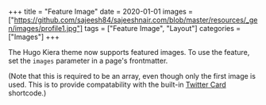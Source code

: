 +++
title = "Feature Image"
date = 2020-01-01
images = ["https://github.com/sajeesh84/sajeeshnair.com/blob/master/resources/_gen/images/profile1.jpg"]
tags = ["Feature Image", "Layout"]
categories = ["Images"]
+++

The Hugo Kiera theme now supports featured images. To use the feature, set the `images` parameter in a page's frontmatter.

(Note that this is required to be an array, even though only the first image is used. This is to provide compatability with the built-in [Twitter Card](https://gohugo.io/templates/internal/#twitter-cards) shortcode.)
